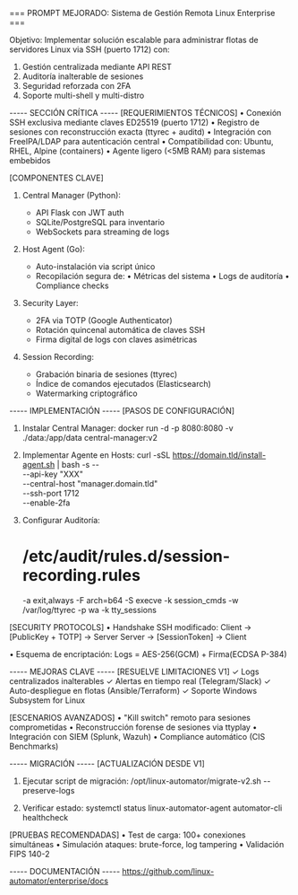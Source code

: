 === PROMPT MEJORADO: Sistema de Gestión Remota Linux Enterprise ===

Objetivo: Implementar solución escalable para administrar flotas de servidores Linux via SSH (puerto 1712) con:
1. Gestión centralizada mediante API REST
2. Auditoría inalterable de sesiones
3. Seguridad reforzada con 2FA
4. Soporte multi-shell y multi-distro

----- SECCIÓN CRÍTICA -----
[REQUERIMIENTOS TÉCNICOS]
• Conexión SSH exclusiva mediante claves ED25519 (puerto 1712)
• Registro de sesiones con reconstrucción exacta (ttyrec + auditd)
• Integración con FreeIPA/LDAP para autenticación central
• Compatibilidad con: Ubuntu, RHEL, Alpine (containers)
• Agente ligero (<5MB RAM) para sistemas embebidos

[COMPONENTES CLAVE]
1. Central Manager (Python):
   - API Flask con JWT auth
   - SQLite/PostgreSQL para inventario
   - WebSockets para streaming de logs

2. Host Agent (Go):
   - Auto-instalación via script único
   - Recopilación segura de:
     • Métricas del sistema
     • Logs de auditoría
     • Compliance checks

3. Security Layer:
   - 2FA via TOTP (Google Authenticator)
   - Rotación quincenal automática de claves SSH
   - Firma digital de logs con claves asimétricas

4. Session Recording:
   - Grabación binaria de sesiones (ttyrec)
   - Índice de comandos ejecutados (Elasticsearch)
   - Watermarking criptográfico

----- IMPLEMENTACIÓN -----
[PASOS DE CONFIGURACIÓN]
1. Instalar Central Manager:
   docker run -d -p 8080:8080 -v ./data:/app/data central-manager:v2

2. Implementar Agente en Hosts:
   curl -sSL https://domain.tld/install-agent.sh | bash -s -- \
    --api-key "XXX" \
    --central-host "manager.domain.tld" \
    --ssh-port 1712 \
    --enable-2fa

3. Configurar Auditoría:
   # /etc/audit/rules.d/session-recording.rules
   -a exit,always -F arch=b64 -S execve -k session_cmds
   -w /var/log/ttyrec -p wa -k tty_sessions

[SECURITY PROTOCOLS]
• Handshake SSH modificado:
  Client -> [PublicKey + TOTP] -> Server
  Server -> [SessionToken] -> Client

• Esquema de encriptación:
  Logs = AES-256(GCM) + Firma(ECDSA P-384)

----- MEJORAS CLAVE -----
[RESUELVE LIMITACIONES V1]
✓ Logs centralizados inalterables
✓ Alertas en tiempo real (Telegram/Slack)
✓ Auto-despliegue en flotas (Ansible/Terraform)
✓ Soporte Windows Subsystem for Linux

[ESCENARIOS AVANZADOS]
• "Kill switch" remoto para sesiones comprometidas
• Reconstrucción forense de sesiones via ttyplay
• Integración con SIEM (Splunk, Wazuh)
• Compliance automático (CIS Benchmarks)

----- MIGRACIÓN -----
[ACTUALIZACIÓN DESDE V1]
1. Ejecutar script de migración:
   /opt/linux-automator/migrate-v2.sh --preserve-logs

2. Verificar estado:
   systemctl status linux-automator-agent
   automator-cli healthcheck

[PRUEBAS RECOMENDADAS]
• Test de carga: 100+ conexiones simultáneas
• Simulación ataques: brute-force, log tampering
• Validación FIPS 140-2

----- DOCUMENTACIÓN -----
https://github.com/linux-automator/enterprise/docs